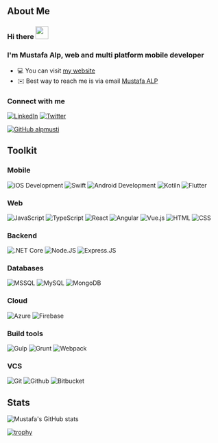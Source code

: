 ## About Me

### Hi there <img src="https://raw.githubusercontent.com/iampavangandhi/iampavangandhi/master/gifs/Hi.gif" width="30px">

### I'm Mustafa Alp, web and multi platform mobile developer

- 💻   You can visit [my website](https://alpmusti.com) 
- ✉️   Best way to reach me is via email [Mustafa ALP](mailto:mustafaalp43@gmail.com)

### Connect with me
[![LinkedIn](https://img.shields.io/badge/LinkedIn-0077B5?style=for-the-badge&logo=linkedin&logoColor=white)](https://www.linkedin.com/in/alpmusti/) 
[![Twitter](https://img.shields.io/badge/Twitter-1DA1F2?style=for-the-badge&logo=twitter&logoColor=white)](https://twitter.com/alpmusti)

[![GitHub alpmusti](https://img.shields.io/github/followers/alpmusti?label=follow&style=social)](https://github.com/alpmusti)
<!--![](https://visitor-badge.glitch.me/badge?page_id=alpmusti)-->

## Toolkit

### Mobile
![iOS Development](https://img.shields.io/badge/ios-147EFB?style=for-the-badge&logo=xcode&logoColor=white)
![Swift](https://img.shields.io/badge/swift-FA7343?style=for-the-badge&logo=swift&logoColor=white)
![Android Development](https://img.shields.io/badge/android-3DDC84?style=for-the-badge&logo=android%20studio&logoColor=white)
![Kotiln](https://img.shields.io/badge/kotlin-7F52FF?style=for-the-badge&logo=kotlin&logoColor=white)
![Flutter](https://img.shields.io/badge/flutter-02569B?style=for-the-badge&logo=flutter&logoColor=white)

### Web
![JavaScript](https://img.shields.io/badge/JavaScript-F7DF1E?style=for-the-badge&logo=javascript&logoColor=black)
![TypeScript](https://img.shields.io/badge/TypeScript-007ACC?style=for-the-badge&logo=typescript&logoColor=white)
![React](https://img.shields.io/badge/React-61DBFB?style=for-the-badge&logo=react&logoColor=black)
![Angular](https://img.shields.io/badge/angular-DD0031?style=for-the-badge&logo=angular&logoColor=white)
![Vue.js](https://img.shields.io/badge/vue.js-4FC08D?style=for-the-badge&logo=vue.js&logoColor=white)
![HTML](https://img.shields.io/badge/HTML5-E34F26?style=for-the-badge&logo=html5&logoColor=white)
![CSS](https://img.shields.io/badge/CSS-239120?&style=for-the-badge&logo=css3&logoColor=white)

### Backend
![.NET Core](https://img.shields.io/badge/core-512BD4?style=for-the-badge&logo=.net&logoColor=white)
![Node.JS](https://img.shields.io/badge/Node.js-43853D?style=for-the-badge&logo=node.js&logoColor=white)
![Express.JS](https://img.shields.io/badge/Express.JS-3C873A?style=for-the-badge&logo=express&logoColor=white)

### Databases
![MSSQL](https://img.shields.io/badge/mssql-CC2927?style=for-the-badge&logo=Microsoft%20SQL%20Server&logoColor=white)
![MySQL](https://img.shields.io/badge/mysql-4479A1?style=for-the-badge&logo=mysql&logoColor=white)
![MongoDB](https://img.shields.io/badge/mongodb-47A248?style=for-the-badge&logo=mongodb&logoColor=white)

### Cloud
![Azure](https://img.shields.io/badge/azure-0078D4?style=for-the-badge&logo=microsoft%20azure&logoColor=white)
![Firebase](https://img.shields.io/badge/firebase-FFCA28?style=for-the-badge&logo=firebase&logoColor=white)

### Build tools
![Gulp](https://img.shields.io/badge/gulp-CF4647?style=for-the-badge&logo=gulp&logoColor=white)
![Grunt](https://img.shields.io/badge/grunt-FAA918?style=for-the-badge&logo=grunt&logoColor=white)
![Webpack](https://img.shields.io/badge/webpack-8DD6F9?style=for-the-badge&logo=webpack&logoColor=black)

### VCS
![Git](https://img.shields.io/badge/git-F1502F.svg?&style=for-the-badge&logo=git&logoColor=white)
![Github](https://img.shields.io/badge/github-000000.svg?&style=for-the-badge&logo=github&logoColor=white)
![Bitbucket](https://img.shields.io/badge/bitbucket-0052CC?style=for-the-badge&logo=bitbucket&logoColor=white)

## Stats
![Mustafa's GitHub stats](https://github-readme-stats.vercel.app/api?username=alpmusti)

[![trophy](https://github-profile-trophy.vercel.app/?username=alpmusti)](https://github.com/alpmusti/github-profile-trophy)
